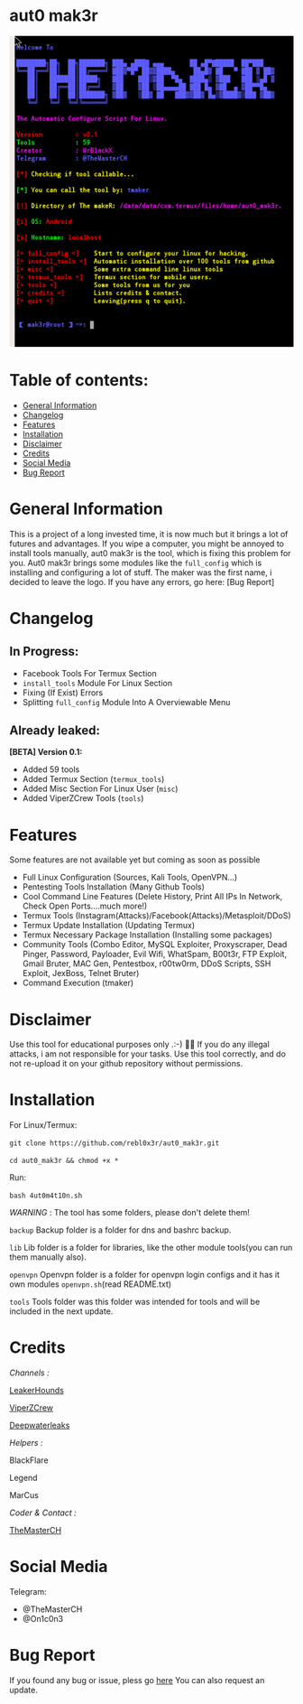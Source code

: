 # aut0 mak3r 

![Screenshot](index.jpeg)

# Table of contents:
* [General Information](#general-info)
* [Changelog](#changelog)
* [Features](#features)
* [Installation](#installation)
* [Disclaimer](#disclaimer)
* [Credits](#credits)
* [Social Media](#social-media)
* [Bug Report](#bug-report)

# General Information
  
  This is a project of a long invested time, it is now much but it brings a lot of futures and advantages.
  If you wipe a computer, you might be annoyed to install tools manually, aut0 mak3r is the tool, which is fixing
  this problem for you. Aut0 mak3r brings some modules like the ```full_config``` which is installing and configuring 
  a lot of stuff. The maker was the first name, i decided to leave the logo. If you have any errors, go here: [Bug Report]
  

# Changelog


 ## In Progress:
 
  * Facebook Tools For Termux Section
  * ```install_tools``` Module For Linux Section
  * Fixing (If Exist) Errors
  * Splitting ```full_config``` Module Into A Overviewable Menu
 
 ## Already leaked:
  
  **[BETA] Version 0.1:**
  
  * Added 59 tools
  * Added Termux Section (```termux_tools```)
  * Added Misc Section For Linux User (```misc```)
  * Added ViperZCrew Tools (```tools```)

# Features

  Some features are not available yet but coming as soon as possible

  * Full Linux Configuration (Sources, Kali Tools, OpenVPN...)
  * Pentesting Tools Installation (Many Github Tools)
  * Cool Command Line Features (Delete History, Print All IPs In Network, Check Open Ports....much more!)
  * Termux Tools (Instagram(Attacks)/Facebook(Attacks)/Metasploit/DDoS)
  * Termux Update Installation (Updating Termux)
  * Termux Necessary Package Installation (Installing some packages)
  * Community Tools (Combo Editor, MySQL Exploiter, Proxyscraper, Dead Pinger, Password, Payloader, Evil Wifi, WhatSpam, B00t3r, FTP Exploit, Gmail Bruter, MAC Gen, Pentestbox, r00tw0rm, DDoS Scripts, SSH Exploit, JexBoss, Telnet Bruter)
  * Command Execution (tmaker)
  
# Disclaimer

  Use this tool for educational purposes only .:-) 🕵️‍♂️
  If you do any illegal attacks, i am not responsible for your tasks.
  Use this tool correctly, and do not re-upload it on your github repository without permissions.

# Installation

  For Linux/Termux:
  
  ```git clone https://github.com/rebl0x3r/aut0_mak3r.git```
  
  ```cd aut0_mak3r && chmod +x *```

  Run:
  
  ```bash 4ut0m4t10n.sh```
  
  *WARNING* : The tool has some folders, please don't delete them!
  
  ```backup```   Backup folder is a folder for dns and bashrc backup. 
  
  ```lib```      Lib folder is a folder for libraries, like the other module tools(you can run them manually also).
  
  ```openvpn```  Openvpn folder is a folder for openvpn login configs and it has it own modules ```openvpn.sh```(read 
 README.txt)
 
  ```tools```    Tools folder was this folder was intended for tools and will be included in the next update.


# Credits

_Channels :_ 


[LeakerHounds](https://t.me/LeakerHounds)

[ViperZCrew](https://t.me/ViperZCrew)
         
[Deepwaterleaks](https://t.me/deepwaterleaks2)
               
_Helpers  :_


BlackFlare

Legend

MarCus


_Coder & Contact :_
  
[TheMasterCH](https://wa.me/4915226838082)
                
                
                
# Social Media
Telegram:
* @TheMasterCH
* @On1c0n3



# Bug Report
  If you found any bug or issue, pless go [here](https://github.com/rebl0x3r/aut0_mak3r/issues)
  You can also request an update.
